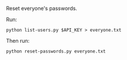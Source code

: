 Reset everyone's passwords.


Run:

```
python list-users.py $API_KEY > everyone.txt
```


Then run:

```
python reset-passwords.py everyone.txt
```

